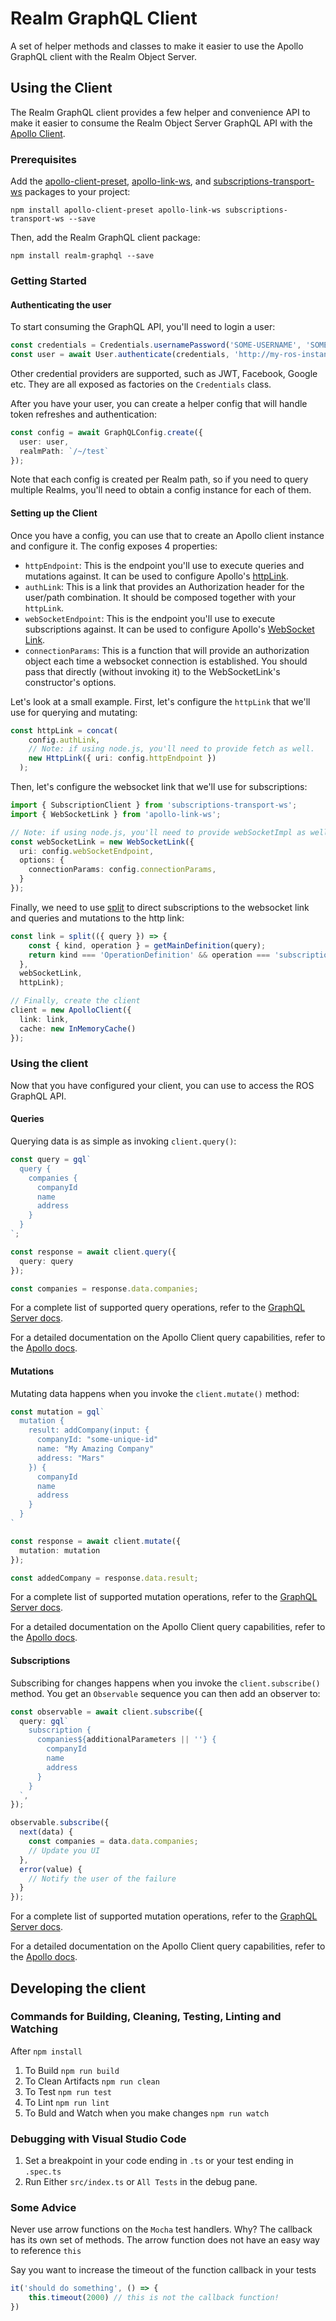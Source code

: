 # Realm GraphQL Client

A set of helper methods and classes to make it easier to use the Apollo GraphQL client with the Realm Object Server.

## Using the Client

The Realm GraphQL client provides a few helper and convenience API to make it easier to consume the Realm Object Server GraphQL API with the [Apollo Client](https://www.apollographql.com/client).

### Prerequisites

Add the [apollo-client-preset](https://www.npmjs.com/package/apollo-client-preset), [apollo-link-ws](https://www.npmjs.com/package/apollo-link-ws), and [subscriptions-transport-ws](https://www.npmjs.com/package/subscriptions-transport-ws) packages to your project:

```
npm install apollo-client-preset apollo-link-ws subscriptions-transport-ws --save
```

Then, add the Realm GraphQL client package:

```
npm install realm-graphql --save
```

### Getting Started

#### Authenticating the user

To start consuming the GraphQL API, you'll need to login a user:

```ts
const credentials = Credentials.usernamePassword('SOME-USERNAME', 'SOME-PASSWORD');
const user = await User.authenticate(credentials, 'http://my-ros-instance:9080');
```

Other credential providers are supported, such as JWT, Facebook, Google etc. They are all exposed as factories on the `Credentials` class.

After you have your user, you can create a helper config that will handle token refreshes and authentication:

```ts
const config = await GraphQLConfig.create({ 
  user: user,
  realmPath: `/~/test`
});
```

Note that each config is created per Realm path, so if you need to query multiple Realms, you'll need to obtain a config instance for each of them.

#### Setting up the Client

Once you have a config, you can use that to create an Apollo client instance and configure it. The config exposes 4 properties:

- `httpEndpoint`: This is the endpoint you'll use to execute queries and mutations against.
It can be used to configure Apollo's [httpLink](https://www.apollographql.com/docs/link/links/http.html).
- `authLink`: This is a link that provides an Authorization header for the user/path combination.
It should be composed together with your `httpLink`.
- `webSocketEndpoint`: This is the endpoint you'll use to execute subscriptions against. It can be
used to configure Apollo's [WebSocket Link](https://www.apollographql.com/docs/link/links/ws.html).
- `connectionParams`: This is a function that will provide an authorization object each time a
websocket connection is established. You should pass that directly (without invoking it) to the
WebSocketLink's constructor's options.

Let's look at a small example. First, let's configure the `httpLink` that we'll use for querying and mutating:

```ts
const httpLink = concat(
    config.authLink,
    // Note: if using node.js, you'll need to provide fetch as well.
    new HttpLink({ uri: config.httpEndpoint })
  );
```

Then, let's configure the websocket link that we'll use for subscriptions:

```ts
import { SubscriptionClient } from 'subscriptions-transport-ws';
import { WebSocketLink } from 'apollo-link-ws';

// Note: if using node.js, you'll need to provide webSocketImpl as well.
const webSocketLink = new WebSocketLink({
  uri: config.webSocketEndpoint,
  options: {
    connectionParams: config.connectionParams,
  }
});
```

Finally, we need to use [split](https://www.apollographql.com/docs/link/composition.html#directional) to direct subscriptions to the websocket link and queries and mutations to the http link:

```ts
const link = split(({ query }) => {
    const { kind, operation } = getMainDefinition(query);
    return kind === 'OperationDefinition' && operation === 'subscription';
  },
  webSocketLink,
  httpLink);

// Finally, create the client
client = new ApolloClient({
  link: link,
  cache: new InMemoryCache()
});
```

### Using the client

Now that you have configured your client, you can use to access the ROS GraphQL API.

#### Queries

Querying data is as simple as invoking `client.query()`:

```ts
const query = gql`
  query {
    companies {
      companyId
      name
      address
    }
  }
`;

const response = await client.query({
  query: query
});

const companies = response.data.companies;
```

For a complete list of supported query operations, refer to the [GraphQL Server docs](https://github.com/realm/realm-object-server-graphql#querying).

For a detailed documentation on the Apollo Client query capabilities, refer to the [Apollo docs](https://www.apollographql.com/docs/angular/basics/queries.html).

#### Mutations

Mutating data happens when you invoke the `client.mutate()` method:

```ts
const mutation = gql`
  mutation {
    result: addCompany(input: {
      companyId: "some-unique-id"
      name: "My Amazing Company"
      address: "Mars"
    }) {
      companyId
      name
      address
    }
  }
`

const response = await client.mutate({
  mutation: mutation
});

const addedCompany = response.data.result;
```

For a complete list of supported mutation operations, refer to the [GraphQL Server docs](https://github.com/realm/realm-object-server-graphql#mutating).

For a detailed documentation on the Apollo Client query capabilities, refer to the [Apollo docs](https://www.apollographql.com/docs/angular/basics/mutations.html).

#### Subscriptions

Subscribing for changes happens when you invoke the `client.subscribe()` method. You get
an `Observable` sequence you can then add an observer to:

```ts
const observable = await client.subscribe({
  query: gql`
    subscription {
      companies${additionalParameters || ''} {
        companyId
        name
        address
      }
    }
  `,
});

observable.subscribe({
  next(data) {
    const companies = data.data.companies;
    // Update you UI
  },
  error(value) {
    // Notify the user of the failure
  }
});
```

For a complete list of supported mutation operations, refer to the [GraphQL Server docs](https://github.com/realm/realm-object-server-graphql#subscribing).

For a detailed documentation on the Apollo Client query capabilities, refer to the [Apollo docs](https://www.apollographql.com/docs/angular/features/subscriptions.html).


## Developing the client

### Commands for Building, Cleaning, Testing, Linting and Watching

After `npm install`

1. To Build `npm run build`
2. To Clean Artifacts `npm run clean`
3. To Test `npm run test`
4. To Lint `npm run lint`
5. To Buld and Watch when you make changes `npm run watch`

### Debugging with Visual Studio Code

1. Set a breakpoint in your code ending in `.ts` or your test ending in `.spec.ts`
2. Run Either `src/index.ts` or `All Tests` in the debug pane. 

### Some Advice

Never use arrow functions on the `Mocha` test handlers. Why? The callback has its own set of methods. The arrow function does not have an easy way to reference `this`

Say you want to increase the timeout of the function callback in your tests

```javascript
it('should do something', () => {
    this.timeout(2000) // this is not the callback function!
})
```
